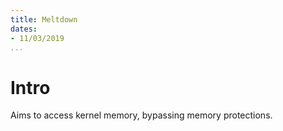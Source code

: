 ```yaml
---
title: Meltdown
dates:
- 11/03/2019
...
```


# Intro

Aims to access kernel memory, bypassing memory protections.
